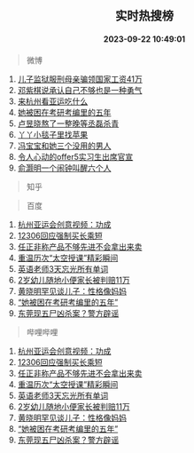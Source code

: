 <div align="center"><h2>实时热搜榜</h2><h4>2023-09-22 10:49:01</h4></div>

> 微博  

1. [儿子监狱服刑母亲骗领国家工资41万](https://s.weibo.com/weibo?q=%23%E5%84%BF%E5%AD%90%E7%9B%91%E7%8B%B1%E6%9C%8D%E5%88%91%E6%AF%8D%E4%BA%B2%E9%AA%97%E9%A2%86%E5%9B%BD%E5%AE%B6%E5%B7%A5%E8%B5%8441%E4%B8%87%23&t=31&band_rank=1&Refer=top)<br />
2. [邓紫棋说承认自己不够也是一种勇气](https://s.weibo.com/weibo?q=%23%E9%82%93%E7%B4%AB%E6%A3%8B%E8%AF%B4%E6%89%BF%E8%AE%A4%E8%87%AA%E5%B7%B1%E4%B8%8D%E5%A4%9F%E4%B9%9F%E6%98%AF%E4%B8%80%E7%A7%8D%E5%8B%87%E6%B0%94%23&t=31&band_rank=2&Refer=top)<br />
3. [来杭州看亚运吃什么](https://s.weibo.com/weibo?q=%23%E6%9D%A5%E6%9D%AD%E5%B7%9E%E7%9C%8B%E4%BA%9A%E8%BF%90%E5%90%83%E4%BB%80%E4%B9%88%23&t=31&band_rank=3&Refer=top)<br />
4. [她被困在考研考编里的五年](https://s.weibo.com/weibo?q=%23%E5%A5%B9%E8%A2%AB%E5%9B%B0%E5%9C%A8%E8%80%83%E7%A0%94%E8%80%83%E7%BC%96%E9%87%8C%E7%9A%84%E4%BA%94%E5%B9%B4%23&t=31&band_rank=4&Refer=top)<br />
5. [卢昱晓熬了一整晚等丞磊杀青](https://s.weibo.com/weibo?q=%23%E5%8D%A2%E6%98%B1%E6%99%93%E7%86%AC%E4%BA%86%E4%B8%80%E6%95%B4%E6%99%9A%E7%AD%89%E4%B8%9E%E7%A3%8A%E6%9D%80%E9%9D%92%23&t=31&band_rank=5&Refer=top)<br />
6. [丫丫小毯子里找苹果](https://s.weibo.com/weibo?q=%23%E4%B8%AB%E4%B8%AB%E5%B0%8F%E6%AF%AF%E5%AD%90%E9%87%8C%E6%89%BE%E8%8B%B9%E6%9E%9C%23&t=31&band_rank=6&Refer=top)<br />
7. [冯宝宝和她三个没用的男人](https://s.weibo.com/weibo?q=%23%E5%86%AF%E5%AE%9D%E5%AE%9D%E5%92%8C%E5%A5%B9%E4%B8%89%E4%B8%AA%E6%B2%A1%E7%94%A8%E7%9A%84%E7%94%B7%E4%BA%BA%23&t=31&band_rank=7&Refer=top)<br />
8. [令人心动的offer5实习生出席官宣](https://s.weibo.com/weibo?q=%23%E4%BB%A4%E4%BA%BA%E5%BF%83%E5%8A%A8%E7%9A%84offer5%E5%AE%9E%E4%B9%A0%E7%94%9F%E5%87%BA%E5%B8%AD%E5%AE%98%E5%AE%A3%23&t=31&band_rank=8&Refer=top)<br />
9. [俞灏明一个闹钟叫醒六个人](https://s.weibo.com/weibo?q=%23%E4%BF%9E%E7%81%8F%E6%98%8E%E4%B8%80%E4%B8%AA%E9%97%B9%E9%92%9F%E5%8F%AB%E9%86%92%E5%85%AD%E4%B8%AA%E4%BA%BA%23&t=31&band_rank=9&Refer=top)<br />

> 知乎  


> 百度  

1. [杭州亚运会创意视频：功成](https://www.baidu.com/s?wd=%E6%9D%AD%E5%B7%9E%E4%BA%9A%E8%BF%90%E4%BC%9A%E5%88%9B%E6%84%8F%E8%A7%86%E9%A2%91%EF%BC%9A%E5%8A%9F%E6%88%90&sa=fyb_news&rsv_dl=fyb_news)<br />
2. [12306回应强制买长乘短](https://www.baidu.com/s?wd=12306%E5%9B%9E%E5%BA%94%E5%BC%BA%E5%88%B6%E4%B9%B0%E9%95%BF%E4%B9%98%E7%9F%AD&sa=fyb_news&rsv_dl=fyb_news)<br />
3. [任正非称产品不够先进不会拿出来卖](https://www.baidu.com/s?wd=%E4%BB%BB%E6%AD%A3%E9%9D%9E%E7%A7%B0%E4%BA%A7%E5%93%81%E4%B8%8D%E5%A4%9F%E5%85%88%E8%BF%9B%E4%B8%8D%E4%BC%9A%E6%8B%BF%E5%87%BA%E6%9D%A5%E5%8D%96&sa=fyb_news&rsv_dl=fyb_news)<br />
4. [重温历次“太空授课”精彩瞬间](https://www.baidu.com/s?wd=%E9%87%8D%E6%B8%A9%E5%8E%86%E6%AC%A1%E2%80%9C%E5%A4%AA%E7%A9%BA%E6%8E%88%E8%AF%BE%E2%80%9D%E7%B2%BE%E5%BD%A9%E7%9E%AC%E9%97%B4&sa=fyb_news&rsv_dl=fyb_news)<br />
5. [英语老师3天忘光所有单词](https://www.baidu.com/s?wd=%E8%8B%B1%E8%AF%AD%E8%80%81%E5%B8%883%E5%A4%A9%E5%BF%98%E5%85%89%E6%89%80%E6%9C%89%E5%8D%95%E8%AF%8D&sa=fyb_news&rsv_dl=fyb_news)<br />
6. [2岁幼儿随地小便家长被判赔11万](https://www.baidu.com/s?wd=2%E5%B2%81%E5%B9%BC%E5%84%BF%E9%9A%8F%E5%9C%B0%E5%B0%8F%E4%BE%BF%E5%AE%B6%E9%95%BF%E8%A2%AB%E5%88%A4%E8%B5%9411%E4%B8%87&sa=fyb_news&rsv_dl=fyb_news)<br />
7. [黄晓明罕见谈儿子：性格像妈妈](https://www.baidu.com/s?wd=%E9%BB%84%E6%99%93%E6%98%8E%E7%BD%95%E8%A7%81%E8%B0%88%E5%84%BF%E5%AD%90%EF%BC%9A%E6%80%A7%E6%A0%BC%E5%83%8F%E5%A6%88%E5%A6%88&sa=fyb_news&rsv_dl=fyb_news)<br />
8. [“她被困在考研考编里的五年”](https://www.baidu.com/s?wd=%E2%80%9C%E5%A5%B9%E8%A2%AB%E5%9B%B0%E5%9C%A8%E8%80%83%E7%A0%94%E8%80%83%E7%BC%96%E9%87%8C%E7%9A%84%E4%BA%94%E5%B9%B4%E2%80%9D&sa=fyb_news&rsv_dl=fyb_news)<br />
9. [东莞现五尸凶杀案？警方辟谣](https://www.baidu.com/s?wd=%E4%B8%9C%E8%8E%9E%E7%8E%B0%E4%BA%94%E5%B0%B8%E5%87%B6%E6%9D%80%E6%A1%88%EF%BC%9F%E8%AD%A6%E6%96%B9%E8%BE%9F%E8%B0%A3&sa=fyb_news&rsv_dl=fyb_news)<br />

> 哔哩哔哩  

1. [杭州亚运会创意视频：功成](https://www.baidu.com/s?wd=%E6%9D%AD%E5%B7%9E%E4%BA%9A%E8%BF%90%E4%BC%9A%E5%88%9B%E6%84%8F%E8%A7%86%E9%A2%91%EF%BC%9A%E5%8A%9F%E6%88%90&sa=fyb_news&rsv_dl=fyb_news)<br />
2. [12306回应强制买长乘短](https://www.baidu.com/s?wd=12306%E5%9B%9E%E5%BA%94%E5%BC%BA%E5%88%B6%E4%B9%B0%E9%95%BF%E4%B9%98%E7%9F%AD&sa=fyb_news&rsv_dl=fyb_news)<br />
3. [任正非称产品不够先进不会拿出来卖](https://www.baidu.com/s?wd=%E4%BB%BB%E6%AD%A3%E9%9D%9E%E7%A7%B0%E4%BA%A7%E5%93%81%E4%B8%8D%E5%A4%9F%E5%85%88%E8%BF%9B%E4%B8%8D%E4%BC%9A%E6%8B%BF%E5%87%BA%E6%9D%A5%E5%8D%96&sa=fyb_news&rsv_dl=fyb_news)<br />
4. [重温历次“太空授课”精彩瞬间](https://www.baidu.com/s?wd=%E9%87%8D%E6%B8%A9%E5%8E%86%E6%AC%A1%E2%80%9C%E5%A4%AA%E7%A9%BA%E6%8E%88%E8%AF%BE%E2%80%9D%E7%B2%BE%E5%BD%A9%E7%9E%AC%E9%97%B4&sa=fyb_news&rsv_dl=fyb_news)<br />
5. [英语老师3天忘光所有单词](https://www.baidu.com/s?wd=%E8%8B%B1%E8%AF%AD%E8%80%81%E5%B8%883%E5%A4%A9%E5%BF%98%E5%85%89%E6%89%80%E6%9C%89%E5%8D%95%E8%AF%8D&sa=fyb_news&rsv_dl=fyb_news)<br />
6. [2岁幼儿随地小便家长被判赔11万](https://www.baidu.com/s?wd=2%E5%B2%81%E5%B9%BC%E5%84%BF%E9%9A%8F%E5%9C%B0%E5%B0%8F%E4%BE%BF%E5%AE%B6%E9%95%BF%E8%A2%AB%E5%88%A4%E8%B5%9411%E4%B8%87&sa=fyb_news&rsv_dl=fyb_news)<br />
7. [黄晓明罕见谈儿子：性格像妈妈](https://www.baidu.com/s?wd=%E9%BB%84%E6%99%93%E6%98%8E%E7%BD%95%E8%A7%81%E8%B0%88%E5%84%BF%E5%AD%90%EF%BC%9A%E6%80%A7%E6%A0%BC%E5%83%8F%E5%A6%88%E5%A6%88&sa=fyb_news&rsv_dl=fyb_news)<br />
8. [“她被困在考研考编里的五年”](https://www.baidu.com/s?wd=%E2%80%9C%E5%A5%B9%E8%A2%AB%E5%9B%B0%E5%9C%A8%E8%80%83%E7%A0%94%E8%80%83%E7%BC%96%E9%87%8C%E7%9A%84%E4%BA%94%E5%B9%B4%E2%80%9D&sa=fyb_news&rsv_dl=fyb_news)<br />
9. [东莞现五尸凶杀案？警方辟谣](https://www.baidu.com/s?wd=%E4%B8%9C%E8%8E%9E%E7%8E%B0%E4%BA%94%E5%B0%B8%E5%87%B6%E6%9D%80%E6%A1%88%EF%BC%9F%E8%AD%A6%E6%96%B9%E8%BE%9F%E8%B0%A3&sa=fyb_news&rsv_dl=fyb_news)<br />
